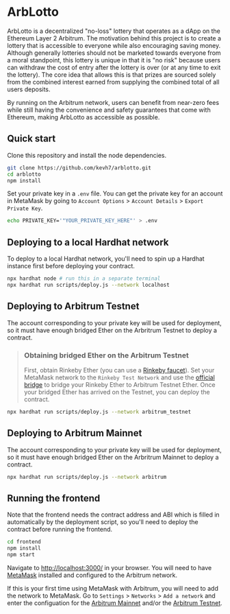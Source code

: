 # ArbLotto

ArbLotto is a decentralized "no-loss" lottery that operates as a dApp on the Ethereum Layer 2 Arbitrum. The motivation behind this project is to create a lottery that is accessible to everyone while also encouraging saving money. Although generally lotteries should not be marketed towards everyone from a moral standpoint, this lottery is unique in that it is "no risk" because users can withdraw the cost of entry after the lottery is over (or at any time to exit the lottery). The core idea that allows this is that prizes are sourced solely from the combined interest earned from supplying the combined total of all users deposits.

By running on the Arbitrum network, users can benefit from near-zero fees while still having the convenience and safety guarantees that come with Ethereum, making ArbLotto as accessible as possible.

## Quick start

Clone this repository and install the node dependencies.

```sh
git clone https://github.com/kevh7/arblotto.git
cd arblotto
npm install
```

Set your private key in a `.env` file. You can get the private key for an account in MetaMask by going to `Account Options` > `Account Details` > `Export Private Key`.

```sh
echo PRIVATE_KEY='"YOUR_PRIVATE_KEY_HERE"' > .env
```

## Deploying to a local Hardhat network

To deploy to a local Hardhat network, you'll need to spin up a Hardhat instance first before deploying your contract.

```sh
npx hardhat node # run this in a separate terminal
npx hardhat run scripts/deploy.js --network localhost
```

## Deploying to Arbitrum Testnet

The account corresponding to your private key will be used for deployment, so it must have enough bridged Ether on the Arbritrum Testnet to deploy a contract.

> ### Obtaining bridged Ether on the Arbitrum Testnet
>
> First, obtain Rinkeby Ether (you can use a [Rinkeby faucet](https://rinkebyfaucet.com/)). Set your MetaMask network to the `Rinkeby Test Network` and use the [official bridge](https://bridge.arbitrum.io/) to bridge your Rinkeby Ether to Arbitrum Testnet Ether. Once your bridged Ether has arrived on the Testnet, you can deploy the contract.

```sh
npx hardhat run scripts/deploy.js --network arbitrum_testnet
```

## Deploying to Arbitrum Mainnet

The account corresponding to your private key will be used for deployment, so it must have enough bridged Ether on the Arbritrum Mainnet to deploy a contract.

```sh
npx hardhat run scripts/deploy.js --network arbitrum
```

## Running the frontend

Note that the frontend needs the contract address and ABI which is filled in automatically by the deployment script, so you'll need to deploy the contract before running the frontend.

```sh
cd frontend
npm install
npm start
```

Navigate to [http://localhost:3000/](http://localhost:3000/) in your browser. You will
need to have [MetaMask](https://metamask.io/) installed and configured to the Arbitrum network.

If this is your first time using MetaMask with Arbitrum, you will need to add the network to MetaMask. Go to `Settings` > `Networks` > `Add a network` and enter the configuation for the [Arbitrum Mainnet](https://developer.offchainlabs.com/docs/mainnet#connect-your-wallet) and/or the [Arbitrum Testnet](https://developer.offchainlabs.com/docs/public_testnet#connecting-to-the-chain).
